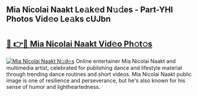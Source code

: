 ## Mia Nicolai Naakt Le𝚊k𝚎d N𝚞𝚍es - Part-YHl Photos Vid𝚎o Le𝚊ks cUJbn

# <h2><a href="http://fb85r6.evod.top/?m=Mia+Nicolai+Naakt">🔗 👉🔴 Mia Nicolai Naakt Vid𝚎o Ph𝚘t𝚘s</a></h2>

[![Mia Nicolai Naakt N𝚞d𝚎s](https://i.imgur.com/8V9OHl7.gif)](http://fb85r6.evod.top/?m=Mia+Nicolai+Naakt)
Online entertainer Mia Nicolai Naakt and multimedia artist, celebrated for publishing dance and lifestyle material through trending dance routines and short videos. Mia Nicolai Naakt public image is one of resilience and perseverance, but he's also known for his sense of humor and lightheartedness. 
